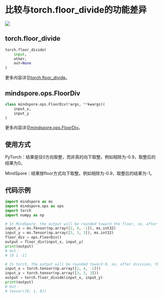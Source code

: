 # 比较与torch.floor_divide的功能差异

<a href="https://gitee.com/mindspore/docs/blob/r1.8/docs/mindspore/source_zh_cn/note/api_mapping/pytorch_diff/FloorDiv.md" target="_blank"><img src="https://mindspore-website.obs.cn-north-4.myhuaweicloud.com/website-images/r1.8/resource/_static/logo_source.png"></a>

## torch.floor_divide

```python
torch.floor_divide(
    input,
    other,
    out=None
)
```

更多内容详见[torch.floor_divide](https://pytorch.org/docs/1.5.0/torch.html#torch.floor_divide)。

## mindspore.ops.FloorDiv

```python
class mindspore.ops.FloorDiv(*args, **kwargs)(
    input_x,
    input_y
)
```

更多内容详见[mindspore.ops.FloorDiv](https://mindspore.cn/docs/zh-CN/r1.8/api_python/ops/mindspore.ops.FloorDiv.html#mindspore.ops.FloorDiv)。

## 使用方式

PyTorch：结果是往0方向取整，而非真的向下取整。例如相除为-0.9，取整后的结果为0。

MindSpore：结果按floor方式向下取整。例如相除为-0.9，取整后的结果为-1。

## 代码示例

```python
import mindspore as ms
import mindspore.ops as ops
import torch
import numpy as np

# In MindSpore, the output will be rounded toward the floor, so, after division, the output -0.33 will be rounded to -1.
input_x = ms.Tensor(np.array([2, 4, -1]), ms.int32)
input_y = ms.Tensor(np.array([3, 3, 3]), ms.int32)
floor_div = ops.FloorDiv()
output = floor_div(input_x, input_y)
print(output)
# Out：
# [0 1 -1]

# In torch, the output will be rounded toward 0, so, after division, the output -0.33 will be rounded to 0.
input_x = torch.tensor(np.array([2, 4, -1]))
input_y = torch.tensor(np.array([3, 3, 3]))
output = torch.floor_divide(input_x, input_y)
print(output)
# Out：
# tensor([0, 1, 0])
```